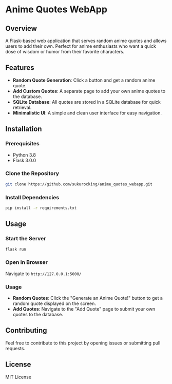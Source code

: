 # Anime Quotes WebApp

## Overview
A Flask-based web application that serves random anime quotes and allows users to add their own. Perfect for anime enthusiasts who want a quick dose of wisdom or humor from their favorite characters.

## Features
- **Random Quote Generation**: Click a button and get a random anime quote.
- **Add Custom Quotes**: A separate page to add your own anime quotes to the database.
- **SQLite Database**: All quotes are stored in a SQLite database for quick retrieval.
- **Minimalistic UI**: A simple and clean user interface for easy navigation.


## Installation


### Prerequisites
- Python 3.8
- Flask 3.0.0

### Clone the Repository
```bash
git clone https://github.com/sukurocking/anime_quotes_webapp.git
```

### Install Dependencies
```bash
pip install -r requirements.txt
```

## Usage

### Start the Server
```bash
flask run
```

### Open in Browser
Navigate to `http://127.0.0.1:5000/`

### Usage
- **Random Quotes**: Click the "Generate an Anime Quote!" button to get a random quote displayed on the screen.
- **Add Quotes**: Navigate to the "Add Quote" page to submit your own quotes to the database.

## Contributing
Feel free to contribute to this project by opening issues or submitting pull requests.


## License
MIT License
